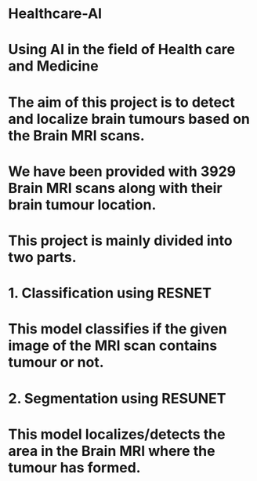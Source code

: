 # Healthcare-AI
# Using AI in the field of Health care and Medicine

# The aim of this project is to detect and localize brain tumours based on the Brain MRI scans.

# We have been provided with 3929 Brain MRI scans along with their brain tumour location.

# This project is mainly divided into two parts.

# 1. Classification using RESNET
# This model classifies if the given image of the MRI scan contains tumour or not.

# 2. Segmentation using RESUNET
# This model localizes/detects the area in the Brain MRI where the tumour has formed.
